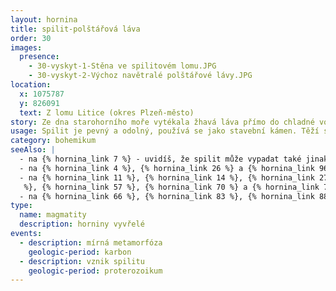 ```yaml
---
layout: hornina
title: spilit-polštářová láva
order: 30
images:
  presence:
    - 30-vyskyt-1-Stěna ve spilitovém lomu.JPG
    - 30-vyskyt-2-Výchoz navětralé polštářové lávy.JPG
location:
  x: 1075787
  y: 826091
  text: Z lomu Litice (okres Plzeň-město)
story: Ze dna starohorního moře vytékala žhavá láva přímo do chladné vody. Na povrchu se ochlazovala tak prudce, že z ní vznikalo sklo. Z lávy se tvořily bochníky (polštáře) se skleněnou kůrou na povrchu a žhavým vnitřkem, který chladl o něco pomaleji.  Při chladnutí láva reagovala s mořskou vodou. Pravděpodobně proto vznikly typy živců, které obsahují hodně sodíku (ten je součástí soli, rozpuštěné v mořské vodě). Později bylo při kadomském vrásnění mořské dno vyzvednuto. Ještě později při variském vrásnění byly horniny znovu stlačeny a mírně zahřáty. Uspořádání krystalů se trochu změnilo a vznikly některé nové minerály. Jednotlivé "polštáře" jsou stále dobře vidět, přestože sklo na jejich povrchu se přeměnilo v druhotné minerály.
usage: Spilit je pevný a odolný, používá se jako stavební kámen. Těží se v lomu, drtí se na menší kousky, které se pak třídí podle velikosti. Přidává se do betonových a asfaltových směsí pro stavební účely. 
category: bohemikum
seeAlso: |
  - na {% hornina_link 7 %} - uvidíš, že spilit může vypadat také jinak
  - na {% hornina_link 4 %}, {% hornina_link 26 %} a {% hornina_link 96 %} - uvidíš, že z lávy podobného chemického složení může vzniknout hornina, která vypadá úplně jinak, pokud láva utuhne na souši a ne na mořském dně
  - na {% hornina_link 11 %}, {% hornina_link 14 %}, {% hornina_link 27 %}, {% hornina_link 30 %}, {% hornina_link 37 %}, {% hornina_link 38
   %}, {% hornina_link 57 %}, {% hornina_link 70 %} a {% hornina_link 78 %} - uvidíš, že výlevné vyvřeliny vznikaly v různých obdobích a v různých prostředích a že mohou mít mnoho podob
  - na {% hornina_link 66 %}, {% hornina_link 83 %}, {% hornina_link 88 %} a {% hornina_link 95 %} - uvidíš, jak vypadají kameny, které se mi kdysi podobaly a prošly silnou metamorfózou 
type:
  name: magmatity
  description: horniny vyvřelé
events:
  - description: mírná metamorfóza
    geologic-period: karbon
  - description: vznik spilitu
    geologic-period: proterozoikum
---
```


